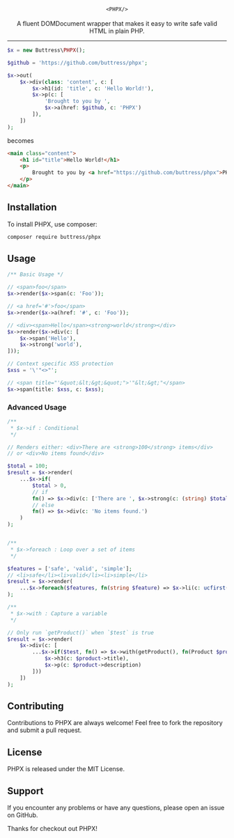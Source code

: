 <p align="center">
    <code lang="html">&lt;PHPX/&gt;</code><br><br>
    A fluent DOMDocument wrapper that makes it easy to write safe valid HTML in plain PHP.
</p>

---

```php
$x = new Buttress\PHPX();

$github = 'https://github.com/buttress/phpx';

$x->out(
    $x->div(class: 'content', c: [
        $x->h1(id: 'title', c: 'Hello World!'),
        $x->p(c: [
            'Brought to you by ',
            $x->a(href: $github, c: 'PHPX')
        ]),
    ])
);
```

becomes

```html
<main class="content">
    <h1 id="title">Hello World!</h1>
    <p>
        Brought to you by <a href="https://github.com/buttress/phpx">PHPX</a>
    </p>
</main>
```

## Installation

To install PHPX, use composer:

```bash
composer require buttress/phpx
```

## Usage

```php
/** Basic Usage */

// <span>foo</span>
$x->render($x->span(c: 'Foo'));

// <a href='#'>foo</span>
$x->render($x->a(href: '#', c: 'Foo'));

// <div><span>Hello</span><strong>world</strong></div>
$x->render($x->div(c: [
    $x->span('Hello'),
    $x->strong('world'),
]));

// Context specific XSS protection
$xss = '\'"<>"';

// <span title="'&quot;&lt;&gt;&quot;">'"&lt;&gt;"</span>
$x->span(title: $xss, c: $xss);
```

### Advanced Usage
```php
/**
 * $x->if : Conditional
 */

// Renders either: <div>There are <strong>100</strong> items</div>
// or <div>No items found</div>

$total = 100;
$result = $x->render(
    ...$x->if(
        $total > 0,
        // if
        fn() => $x->div(c: ['There are ', $x->strong(c: (string) $total), ' items']),
        // else
        fn() => $x->div(c: 'No items found.')
    )
);


/**
 * $x->foreach : Loop over a set of items
 */

$features = ['safe', 'valid', 'simple'];
// <li>safe</li><li>valid</li><li>simple</li>
$result = $x->render(
    ...$x->foreach($features, fn(string $feature) => $x->li(c: ucfirst($feature)))
);

/**
 * $x->with : Capture a variable
 */

// Only run `getProduct()` when `$test` is true
$result = $x->render(
    $x->div(c: [
        ...$x->if($test, fn() => $x->with(getProduct(), fn(Product $product) => [
            $x->h3(c: $product->title),
            $x->p(c: $product->description)
        ]))
    ])
);

```

## Contributing

Contributions to PHPX are always welcome! Feel free to fork the repository and submit a pull request.

## License

PHPX is released under the MIT License.

## Support

If you encounter any problems or have any questions, please open an issue on GitHub.

Thanks for checkout out PHPX!
